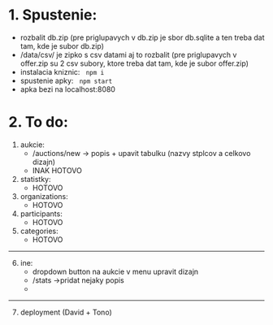# 1. Spustenie:
 - rozbalit db.zip (pre priglupavych v db.zip je sbor db.sqlite a ten treba dat tam, kde je subor db.zip)
 - /data/csv/ je zipko s csv datami aj to rozbalit (pre priglupavych v offer.zip su 2 csv subory, ktore treba dat tam, kde je subor offer.zip)
 - instalacia kniznic:
&nbsp; ```
       npm i
       ```
 - spustenie apky:
&nbsp; ```
       npm start
       ```
 - apka bezi na localhost:8080

# 2. To do:
1. aukcie:
    - /auctions/new -> popis + upavit tabulku (nazvy stplcov a celkovo dizajn)
    - INAK HOTOVO
2. statistky:
    - HOTOVO
3. organizations:
   - HOTOVO
4. participants:
    - HOTOVO
5. categories:
    - HOTOVO
---
6. ine:
    - dropdown button na aukcie v menu upravit dizajn
    - /stats ->pridat nejaky popis
    - 
---
7. deployment (David + Tono)
